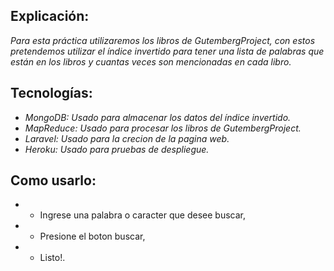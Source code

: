 ## Explicación:
 *Para esta práctica utilizaremos los libros de GutembergProject, con estos
 pretendemos utilizar el índice invertido para tener una lista de palabras
 que están en los libros y cuantas veces son mencionadas en cada libro.*

## Tecnologías:
 * *MongoDB: Usado para almacenar los datos del índice invertido.*
 * *MapReduce: Usado para procesar los libros de GutembergProject.*
 * *Laravel: Usado para la crecion de la pagina web.*
 * *Heroku: Usado para pruebas de despliegue.*

## Como usarlo:
* * Ingrese una palabra o caracter que desee buscar,
* * Presione el boton buscar,
* * Listo!.